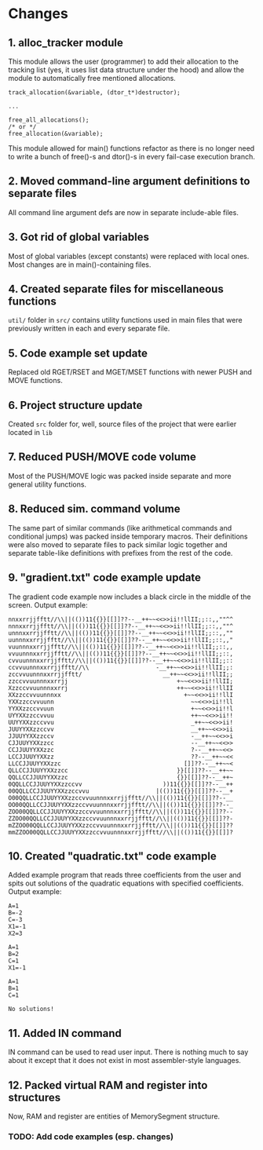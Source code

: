 # Changes
## 1. alloc_tracker module
This module allows the user (programmer) to add their allocation to the tracking list (yes, it uses list data structure under the hood) and allow the module to automatically free mentioned allocations.
```
track_allocation(&variable, (dtor_t*)destructor);
 
...
 
free_all_allocations();
/* or */
free_allocation(&variable);
```
 
This module allowed for main() functions refactor as there is no longer need to write a bunch of free()-s and dtor()-s in every fail-case execution branch.
 
## 2. Moved command-line argument definitions to separate files
All command line argument defs are now in separate include-able files.
 
## 3. Got rid of global variables
Most of global variables (except constants) were replaced with local ones. Most changes are in main()-containing files.
 
## 4. Created separate files for miscellaneous functions
`util/` folder in `src/` contains utility functions used in main files that were previously written in each and every separate file.
 
## 5. Code example set update
Replaced old RGET/RSET and MGET/MSET functions with newer PUSH and MOVE functions.
 
## 6. Project structure update
Created `src` folder for, well, source files of the project that were earlier located in `lib`
 
## 7. Reduced PUSH/MOVE code volume
Most of the PUSH/MOVE logic was packed inside separate and more general utility functions.
 
## 8. Reduced sim. command volume
The same part of similar commands (like arithmetical commands and conditional jumps) was packed inside temporary macros.
Their definitions were also moved to separate files to pack similar logic together and separate table-like definitions with prefixes from the rest of the code.
 
## 9. "gradient.txt" code example update
The gradient code example now includes a black circle in the middle of the screen.
Output example:
```
nnxxrrjjfftt//\\||(())11{{}}[[]]??--__++~~<<>>ii!!llII;;::,,""^^
nnnxxrrjjfftt//\\||(())11{{}}[[]]??--__++~~<<>>ii!!llII;;::,,""^
unnnxxrrjjfftt//\\||(())11{{}}[[]]??--__++~~<<>>ii!!llII;;::,,""
uunnnxxrrjjfftt//\\||(())11{{}}[[]]??--__++~~<<>>ii!!llII;;::,,"
vuunnnxxrrjjfftt//\\||(())11{{}}[[]]??--__++~~<<>>ii!!llII;;::,,
vvuunnnxxrrjjfftt//\\||(())11{{}}[[]]??--__++~~<<>>ii!!llII;;::,
cvvuunnnxxrrjjfftt//\\||(())11{{}}[[]]??--__++~~<<>>ii!!llII;;::
ccvvuunnnxxrrjjfftt//\\                   -__++~~<<>>ii!!llII;;:
zccvvuunnnxxrrjjfftt/                       __++~~<<>>ii!!llII;;
zzccvvuunnnxxrrjj                               +~~<<>>ii!!llII;
Xzzccvvuunnnxxrrj                               ++~~<<>>ii!!llII
XXzzccvvuunnnxx                                   +~~<<>>ii!!llI
YXXzzccvvuunn                                       ~~<<>>ii!!ll
YYXXzzccvvuun                                       +~~<<>>ii!!l
UYYXXzzccvvuu                                       ++~~<<>>ii!!
UUYYXXzzccvvu                                       _++~~<<>>ii!
JUUYYXXzzccvv                                       __++~~<<>>ii
JJUUYYXXzzccv                                       -__++~~<<>>i
CJJUUYYXXzzcc                                       --__++~~<<>>
CCJJUUYYXXzzc                                       ?--__++~~<<>
LCCJJUUYYXXzz                                       ??--__++~~<<
LLCCJJUUYYXXzzc                                   []]??--__++~~<
QLLCCJJUUYYXXzzcc                               }}[[]]??--__++~~
QQLLCCJJUUYYXXzzc                               {}}[[]]??--__++~
0QQLLCCJJUUYYXXzzccvv                       ))11{{}}[[]]??--__++
00QQLLCCJJUUYYXXzzccvvu                   |(())11{{}}[[]]??--__+
O00QQLLCCJJUUYYXXzzccvvuunnnxxrrjjfftt//\\||(())11{{}}[[]]??--__
OO00QQLLCCJJUUYYXXzzccvvuunnnxxrrjjfftt//\\||(())11{{}}[[]]??--_
ZOO00QQLLCCJJUUYYXXzzccvvuunnnxxrrjjfftt//\\||(())11{{}}[[]]??--
ZZOO00QQLLCCJJUUYYXXzzccvvuunnnxxrrjjfftt//\\||(())11{{}}[[]]??-
mZZOO00QQLLCCJJUUYYXXzzccvvuunnnxxrrjjfftt//\\||(())11{{}}[[]]??
mmZZOO00QQLLCCJJUUYYXXzzccvvuunnnxxrrjjfftt//\\||(())11{{}}[[]]?
```
 
## 10. Created "quadratic.txt" code example
Added example program that reads three coefficients from the user and spits out solutions of the quadratic equations with specified coefficients. Output example:
```
A=1
B=-2
C=-3
X1=-1
X2=3
```
 
```
A=1
B=2
C=1
X1=-1
```
 
```
A=1
B=1
C=1
 
No solutions!
```
 
## 11. Added IN command
IN command can be used to read user input. There is nothing much to say about it except that it does not exist in most assembler-style languages.
 
## 12. Packed virtual RAM and register into structures
Now, RAM and register are entities of MemorySegment structure.

### TODO: Add code examples (esp. changes)

